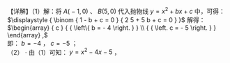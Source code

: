 【详解】（1）解：将 $A { \bigl ( } { - } 1 , 0 { \bigr ) }$ 、 $B \left( 5 , 0 \right)$ 代入抛物线 $y = x ^ { 2 } + b x + c$ 中，可得： $\displaystyle { \binom { 1 - b + c = 0 } { 2 5 + 5 b + c = 0 } }$ 解得： $\begin{array} { c } { { \left\{ b = - 4 \right. } } \\ { { \left. c = - 5 \right. } } \end{array} ,$   
即： $b = - 4$ ， $c = - 5$ ；  
（2） $\cdot$ 由（1）可知： $y = x ^ { 2 } - 4 x - 5$ ，  

